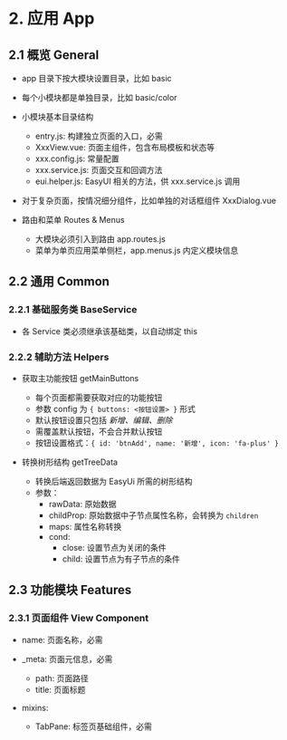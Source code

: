 # 2. 应用 App

## 2.1 概览 General

- app 目录下按大模块设置目录，比如 basic

- 每个小模块都是单独目录，比如 basic/color

- 小模块基本目录结构
  * entry.js: 构建独立页面的入口，必需
  * XxxView.vue: 页面主组件，包含布局模板和状态等
  * xxx.config.js: 常量配置
  * xxx.service.js: 页面交互和回调方法
  * eui.helper.js: EasyUI 相关的方法，供 xxx.service.js 调用

- 对于复杂页面，按情况细分组件，比如单独的对话框组件 XxxDialog.vue

- 路由和菜单 Routes & Menus
  * 大模块必须引入到路由 app.routes.js
  * 菜单为单页应用菜单侧栏，app.menus.js 内定义模块信息

## 2.2 通用 Common

### 2.2.1 基础服务类 BaseService

- 各 Service 类必须继承该基础类，以自动绑定 this

### 2.2.2 辅助方法 Helpers

- 获取主功能按钮 getMainButtons
  * 每个页面都需要获取对应的功能按钮
  * 参数 config 为 `{ buttons: <按钮设置> }` 形式
  * 默认按钮设置只包括 _新增、编辑、删除_
  * 需覆盖默认按钮，不会合并默认按钮
  * 按钮设置格式：`{ id: 'btnAdd', name: '新增', icon: 'fa-plus' }`

- 转换树形结构 getTreeData
  * 转换后端返回数据为 EasyUi 所需的树形结构
  * 参数：
    - rawData: 原始数据
    - childProp: 原始数据中子节点属性名称，会转换为 `children`
    - maps: 属性名称转换
    - cond:
      * close: 设置节点为关闭的条件
      * child: 设置节点为有子节点的条件

## 2.3 功能模块 Features

### 2.3.1 页面组件 View Component

- name: 页面名称，必需

- _meta: 页面元信息，必需
  * path: 页面路径
  * title: 页面标题

- mixins:
  - TabPane: 标签页基础组件，必需
